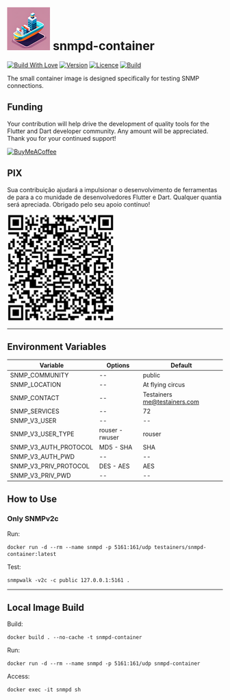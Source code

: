 <h1>
<img src="helpers/testainers-100.png" alt="Testainers" title="Testainers">
snmpd-container
</h1>

[![Build With Love](https://img.shields.io/badge/%20built%20with-%20%E2%9D%A4-ff69b4.svg)](https://github.com/testainers/snmpd-container/stargazers)
[![Version](https://img.shields.io/badge/dynamic/json?url=https%3A%2F%2Fapi.github.com%2Frepos%2Ftestainers%2Fsnmpd-container%2Freleases%2Flatest&query=%24.name&label=version&color=orange)](https://hub.docker.com/r/testainers/snmpd-container/tags)
[![Licence](https://img.shields.io/github/license/testainers/snmpd-container?color=blue)](https://github.com/testainers/snmpd-container/blob/main/LICENCE)
[![Build](https://img.shields.io/github/actions/workflow/status/testainers/snmpd-container/main.yml?branch=main)](https://github.com/testainers/snmpd-container/releases/latest)

The small container image is designed specifically for testing SNMP connections.

## Funding

Your contribution will help drive the development of quality tools for the
Flutter and Dart developer community. Any amount will be appreciated.
Thank you for your continued support!

[![BuyMeACoffee](https://www.buymeacoffee.com/assets/img/guidelines/download-assets-sm-2.svg)](https://www.buymeacoffee.com/edufolly)

## PIX

Sua contribuição ajudará a impulsionar o desenvolvimento de ferramentas de
para a co munidade de desenvolvedores Flutter e Dart. Qualquer quantia será
apreciada.
Obrigado pelo seu apoio contínuo!

[![PIX](helpers/pix.png)](https://nubank.com.br/pagar/2bt2q/RBr4Szfuwr)

---

## Environment Variables

| Variable              | Options         | Default                        |
|-----------------------|-----------------|--------------------------------|
| SNMP_COMMUNITY        | --              | public                         |
| SNMP_LOCATION         | --              | At flying circus               |
| SNMP_CONTACT          | --              | Testainers <me@testainers.com> |
| SNMP_SERVICES         | --              | 72                             |
| SNMP_V3_USER          | --              | --                             |
| SNMP_V3_USER_TYPE     | rouser - rwuser | rouser                         |
| SNMP_V3_AUTH_PROTOCOL | MD5 - SHA       | SHA                            |
| SNMP_V3_AUTH_PWD      | --              | --                             |
| SNMP_V3_PRIV_PROTOCOL | DES - AES       | AES                            |
| SNMP_V3_PRIV_PWD      | --              | --                             |

## How to Use

### Only SNMPv2c

Run:

```shell
docker run -d --rm --name snmpd -p 5161:161/udp testainers/snmpd-container:latest
```

Test:

```shell
snmpwalk -v2c -c public 127.0.0.1:5161 .
```

---

## Local Image Build

Build:

```shell
docker build . --no-cache -t snmpd-container
```

Run:

```shell
docker run -d --rm --name snmpd -p 5161:161/udp snmpd-container
```

Access:

```shell
docker exec -it snmpd sh
```
